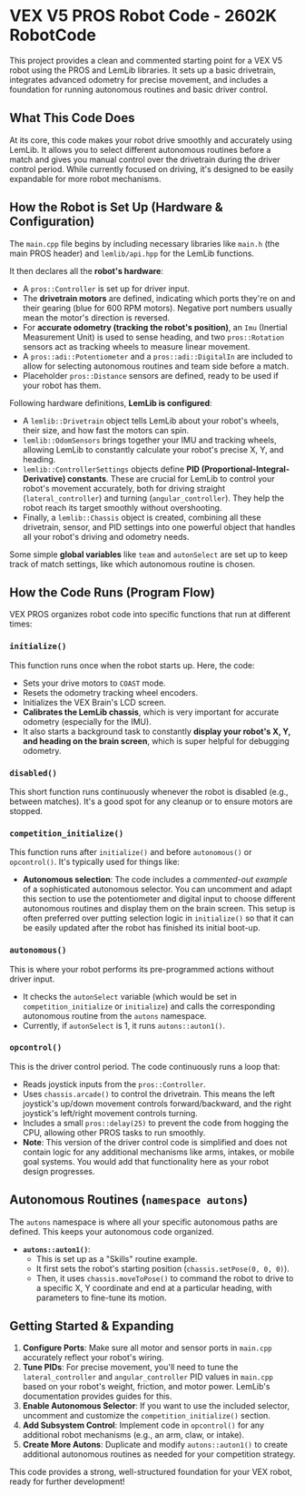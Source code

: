 # VEX V5 PROS Robot Code - 2602K RobotCode

This project provides a clean and commented starting point for a VEX V5 robot using the PROS and LemLib libraries. It sets up a basic drivetrain, integrates advanced odometry for precise movement, and includes a foundation for running autonomous routines and basic driver control.

## What This Code Does

At its core, this code makes your robot drive smoothly and accurately using LemLib. It allows you to select different autonomous routines before a match and gives you manual control over the drivetrain during the driver control period. While currently focused on driving, it's designed to be easily expandable for more robot mechanisms.

## How the Robot is Set Up (Hardware & Configuration)

The `main.cpp` file begins by including necessary libraries like `main.h` (the main PROS header) and `lemlib/api.hpp` for the LemLib functions.

It then declares all the **robot's hardware**:
* A `pros::Controller` is set up for driver input.
* The **drivetrain motors** are defined, indicating which ports they're on and their gearing (blue for 600 RPM motors). Negative port numbers usually mean the motor's direction is reversed.
* For **accurate odometry (tracking the robot's position)**, an `Imu` (Inertial Measurement Unit) is used to sense heading, and two `pros::Rotation` sensors act as tracking wheels to measure linear movement.
* A `pros::adi::Potentiometer` and a `pros::adi::DigitalIn` are included to allow for selecting autonomous routines and team side before a match.
* Placeholder `pros::Distance` sensors are defined, ready to be used if your robot has them.

Following hardware definitions, **LemLib is configured**:
* A `lemlib::Drivetrain` object tells LemLib about your robot's wheels, their size, and how fast the motors can spin.
* `lemlib::OdomSensors` brings together your IMU and tracking wheels, allowing LemLib to constantly calculate your robot's precise X, Y, and heading.
* `lemlib::ControllerSettings` objects define **PID (Proportional-Integral-Derivative) constants**. These are crucial for LemLib to control your robot's movement accurately, both for driving straight (`lateral_controller`) and turning (`angular_controller`). They help the robot reach its target smoothly without overshooting.
* Finally, a `lemlib::Chassis` object is created, combining all these drivetrain, sensor, and PID settings into one powerful object that handles all your robot's driving and odometry needs.

Some simple **global variables** like `team` and `autonSelect` are set up to keep track of match settings, like which autonomous routine is chosen.

## How the Code Runs (Program Flow)

VEX PROS organizes robot code into specific functions that run at different times:

### `initialize()`
This function runs once when the robot starts up. Here, the code:
* Sets your drive motors to `COAST` mode.
* Resets the odometry tracking wheel encoders.
* Initializes the VEX Brain's LCD screen.
* **Calibrates the LemLib chassis**, which is very important for accurate odometry (especially for the IMU).
* It also starts a background task to constantly **display your robot's X, Y, and heading on the brain screen**, which is super helpful for debugging odometry.

### `disabled()`
This short function runs continuously whenever the robot is disabled (e.g., between matches). It's a good spot for any cleanup or to ensure motors are stopped.

### `competition_initialize()`
This function runs after `initialize()` and before `autonomous()` or `opcontrol()`. It's typically used for things like:
* **Autonomous selection**: The code includes a *commented-out example* of a sophisticated autonomous selector. You can uncomment and adapt this section to use the potentiometer and digital input to choose different autonomous routines and display them on the brain screen. This setup is often preferred over putting selection logic in `initialize()` so that it can be easily updated after the robot has finished its initial boot-up.

### `autonomous()`
This is where your robot performs its pre-programmed actions without driver input.
* It checks the `autonSelect` variable (which would be set in `competition_initialize` or `initialize`) and calls the corresponding autonomous routine from the `autons` namespace.
* Currently, if `autonSelect` is 1, it runs `autons::auton1()`.

### `opcontrol()`
This is the driver control period. The code continuously runs a loop that:
* Reads joystick inputs from the `pros::Controller`.
* Uses `chassis.arcade()` to control the drivetrain. This means the left joystick's up/down movement controls forward/backward, and the right joystick's left/right movement controls turning.
* Includes a small `pros::delay(25)` to prevent the code from hogging the CPU, allowing other PROS tasks to run smoothly.
* **Note**: This version of the driver control code is simplified and does not contain logic for any additional mechanisms like arms, intakes, or mobile goal systems. You would add that functionality here as your robot design progresses.

## Autonomous Routines (`namespace autons`)

The `autons` namespace is where all your specific autonomous paths are defined. This keeps your autonomous code organized.

* **`autons::auton1()`**:
    * This is set up as a "Skills" routine example.
    * It first sets the robot's starting position (`chassis.setPose(0, 0, 0)`).
    * Then, it uses `chassis.moveToPose()` to command the robot to drive to a specific X, Y coordinate and end at a particular heading, with parameters to fine-tune its motion.

## Getting Started & Expanding

1.  **Configure Ports**: Make sure all motor and sensor ports in `main.cpp` accurately reflect your robot's wiring.
2.  **Tune PIDs**: For precise movement, you'll need to tune the `lateral_controller` and `angular_controller` PID values in `main.cpp` based on your robot's weight, friction, and motor power. LemLib's documentation provides guides for this.
3.  **Enable Autonomous Selector**: If you want to use the included selector, uncomment and customize the `competition_initialize()` section.
4.  **Add Subsystem Control**: Implement code in `opcontrol()` for any additional robot mechanisms (e.g., an arm, claw, or intake).
5.  **Create More Autons**: Duplicate and modify `autons::auton1()` to create additional autonomous routines as needed for your competition strategy.

This code provides a strong, well-structured foundation for your VEX robot, ready for further development!